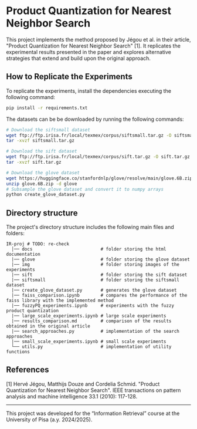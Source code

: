 # Product Quantization for Nearest Neighbor Search

This project implements the method proposed by Jégou et al. in their article, "Product Quantization for Nearest Neighbor Search" [1]. It replicates the experimental results presented in the paper and explores alternative strategies that extend and build upon the original approach.

## How to Replicate the Experiments

To replicate the experiments, install the dependencies executing the following command:
```bash
pip install -r requirements.txt
```

The datasets can be be downloaded by running the following commands:
```bash
# Download the siftsmall dataset
wget ftp://ftp.irisa.fr/local/texmex/corpus/siftsmall.tar.gz -O siftsmall.tar.gz
tar -xvzf siftsmall.tar.gz

# Download the sift dataset
wget ftp://ftp.irisa.fr/local/texmex/corpus/sift.tar.gz -O sift.tar.gz
tar -xvzf sift.tar.gz

# Download the glove dataset
wget https://huggingface.co/stanfordnlp/glove/resolve/main/glove.6B.zip -O glove.6B.zip
unzip glove.6B.zip -d glove
# Subsample the glove dataset and convert it to numpy arrays
python create_glove_dataset.py
```

## Directory structure

The project's directory structure includes the following main files and folders:

```
IR-proj # TODO: re-check
  │── docs                          # folder storing the html documentation
  |── glove                         # folder storing the glove dataset
  |── img                           # folder storing images of the experiments
  |── sift                          # folder storing the sift dataset
  |── siftsmall                     # folder storing the siftsmall dataset
  |── create_glove_dataset.py       # generates the glove dataset
  |── faiss_comparison.ipynb        # compares the performance of the faiss library with the implemented method
  |── fuzzyPQ_experiments.ipynb     # experiments with the fuzzy product quantization
  |── large_scale_experiments.ipynb # large scale experiments
  |── results_comparison.md         # comparison of the results obtained in the original article
  |── search_approaches.py          # implementation of the search approaches
  |── small_scale_experiments.ipynb # small scale experiments
  └── utils.py                      # implementation of utility functions
```

## References

[1] Hervé Jégou, Matthijs Douze and Cordelia Schmid. "Product Quantization for Nearest Neighbor Search". IEEE transactions on pattern analysis and machine intelligence 33.1 (2010): 117-128.

---

This project was developed for the “Information Retrieval” course at the University of Pisa (a.y. 2024/2025).